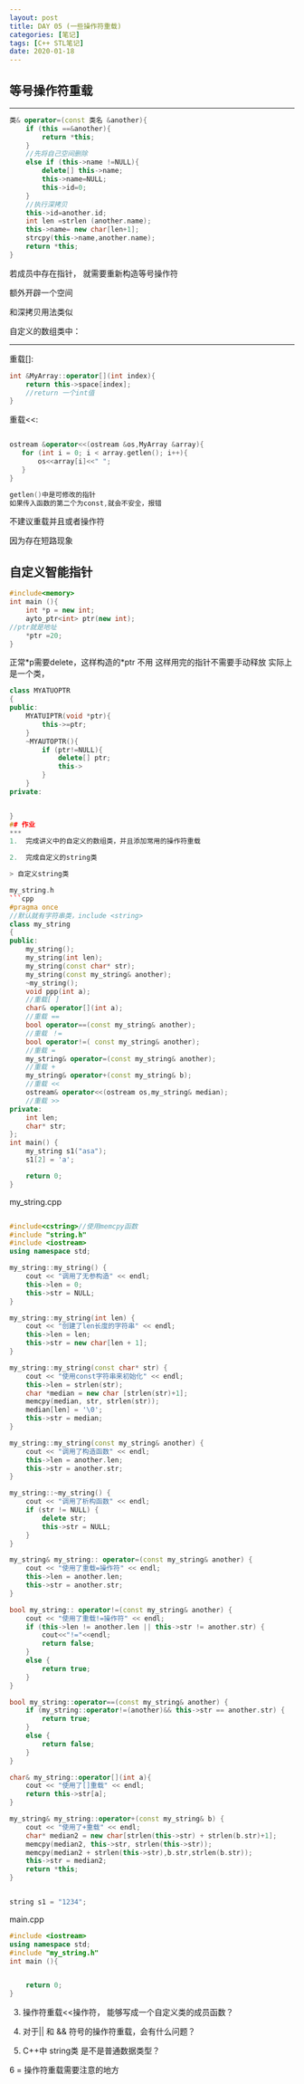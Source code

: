 ```yaml
---
layout: post
title: DAY 05 (一些操作符重载)
categories: [笔记]
tags: [C++ STL笔记]
date: 2020-01-18
---
```

## 等号操作符重载
***
```cpp
类& operator=(const 类名 &another){
    if (this ==&another){
        return *this;
    }
    //先将自己空间删除
    else if (this->name !=NULL){
        delete[] this->name;
        this->name=NULL;
        this->id=0;
    }
    //执行深拷贝
    this->id=another.id;
    int len =strlen (another.name);
    this->name= new char[len+1];
    strcpy(this->name,another.name);
    return *this;
}

```
若成员中存在指针，
就需要重新构造等号操作符

额外开辟一个空间

和深拷贝用法类似

自定义的数组类中：
***
 重载[]:
 ```cpp
 int &MyArray::operator[](int index){
     return this->space[index];
     //return 一个int值
 }
 ```
 重载<<:
 ```cpp

ostream &operator<<(ostream &os,MyArray &array){
    for (int i = 0; i < array.getlen(); i++){
        os<<array[i]<<" ";
    }
}

getlen()中是可修改的指针
如果传入函数的第二个为const,就会不安全，报错 
```

不建议重载并且或者操作符

因为存在短路现象


## 自定义智能指针
```cpp
#include<memory>
int main (){
    int *p = new int;
    ayto_ptr<int> ptr(new int);
//ptr就是地址
    *ptr =20;
}
```
 正常\*p需要delete，这样构造的\*ptr 不用
    这样用完的指针不需要手动释放
    实际上是一个类，
```cpp
class MYATUOPTR
{
public:
    MYATUIPTR(void *ptr){
        this->=ptr;
    }
    ~MYAUTOPTR(){
        if (ptr!=NULL){
            delete[] ptr;
            this->
        }
    }
private:


}
## 作业
*** 
1.  完成讲义中的自定义的数组类，并且添加常用的操作符重载

2.  完成自定义的string类

> 自定义string类

my_string.h
```cpp
#pragma once
//默认就有字符串类，include <string>
class my_string
{
public:
	my_string();
	my_string(int len);
	my_string(const char* str);
	my_string(const my_string& another);
	~my_string();
	void ppp(int a);
	//重载[ ]
	char& operator[](int a);
	//重载 ==
	bool operator==(const my_string& another);
	//重载 ！=
	bool operator!=( const my_string& another);
	//重载 =
	my_string& operator=(const my_string& another);
	//重载 +
	my_string& operator+(const my_string& b);
	//重载 <<
	ostream& operator<<(ostream os,my_string& median);
	//重载 >>
private:
	int len;
	char* str;
};
int main() {
	my_string s1("asa");
	s1[2] = 'a';

	return 0;
}
```


my_string.cpp
```cpp

#include<cstring>//使用memcpy函数
#include "string.h"
#include <iostream>
using namespace std;

my_string::my_string() {
	cout << "调用了无参构造" << endl;
	this->len = 0;
	this->str = NULL;
}

my_string::my_string(int len) {
	cout << "创建了len长度的字符串" << endl;
	this->len = len;
	this->str = new char[len + 1];
}

my_string::my_string(const char* str) {
	cout << "使用const字符串来初始化" << endl;
	this->len = strlen(str);
	char *median = new char [strlen(str)+1];
	memcpy(median, str, strlen(str));
	median[len] = '\0';
	this->str = median;
}

my_string::my_string(const my_string& another) {
	cout << "调用了构造函数" << endl;
	this->len = another.len;
	this->str = another.str;
}

my_string::~my_string() {
	cout << "调用了析构函数" << endl;
	if (str != NULL) {
		delete str;
		this->str = NULL;
	}
}

my_string& my_string:: operator=(const my_string& another) {
	cout << "使用了重载=操作符" << endl;
	this->len = another.len;
	this->str = another.str;
}

bool my_string:: operator!=(const my_string& another) {
	cout << "使用了重载!=操作符" << endl;
	if (this->len != another.len || this->str != another.str) {
		cout<<"!="<<endl;
		return false;
	}
	else {
		return true;
	}
}

bool my_string::operator==(const my_string& another) {
	if (my_string::operator!=(another)&& this->str == another.str) {
		return true;
	}
	else {
		return false;
	}
}

char& my_string::operator[](int a){
	cout << "使用了[]重载" << endl;
	return this->str[a];
}

my_string& my_string::operator+(const my_string& b) {
	cout << "使用了+重载" << endl;
	char* median2 = new char[strlen(this->str) + strlen(b.str)+1];
	memcpy(median2, this->str, strlen(this->str));
	memcpy(median2 + strlen(this->str),b.str,strlen(b.str));
	this->str = median2;
	return *this;
}


string s1 = "1234";
```

main.cpp
```cpp
#include <iostream>
using namespace std;
#include "my_string.h"
int main (){


    return 0;
}

```
3.  操作符重载<<操作符， 能够写成一个自定义类的成员函数？





4.  对于|| 和 && 符号的操作符重载，会有什么问题？




5. C++中 string类 是不是普通数据类型？


6 = 操作符重载需要注意的地方

